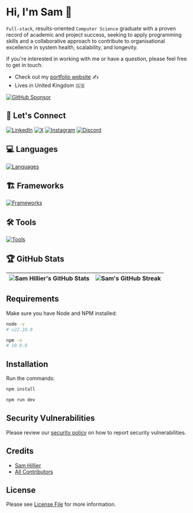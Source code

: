 # Hi, I'm Sam :wave:

`Full-stack`, results-oriented `Computer Science` graduate with a proven record of academic and project success, seeking to apply
programming skills and a collaborative approach to contribute to organisational excellence in system health, scalability, and longevity.

If you're interested in working with me or have a question, please feel free to get in touch.

- Check out my [portfolio website](https://samhillier.dev/) ✍
- Lives in United Kingdom 🇬🇧

[![GitHub Sponsor](https://img.shields.io/static/v1?label=Sponsor&message=%E2%9D%A4&logo=GitHub&color=%23fe8e86)](https://github.com/sponsors/SamHillierDev)

## 🤝 Let's Connect

[![LinkedIn](https://skillicons.dev/icons?i=linkedin)](https://linkedin.com/in/samhillier/)
[![X](https://skillicons.dev/icons?i=twitter)](https://x.com/Zyphaex/)
[![Instagram](https://skillicons.dev/icons?i=instagram)](https://instagram.com/Zyphaex/)
[![Discord](https://skillicons.dev/icons?i=discord)](https://discord.com/invite/XfZHVfPr9C)

## 💻 Languages

[![Languages](https://skillicons.dev/icons?i=js,ts,py,java,cpp,html,css)](#)

## 🏗️ Frameworks

[![Frameworks](https://skillicons.dev/icons?i=react,nodejs,express,vuejs,tailwind)](#)

## 🛠️ Tools

[![Tools](https://skillicons.dev/icons?i=aws,azure,docker,git,postgresql)](#)

## 🏆 GitHub Stats

| ![Sam Hillier's GitHub Stats](https://github-readme-stats.vercel.app/api?username=SamHillierDev&show_icons=true&theme=tokyonight&count_private=true&hide_border=true&hide=contribs,issues&include_all_commits=true&line_height=38) | ![Sam's GitHub Streak](https://github-readme-streak-stats.herokuapp.com/?user=SamHillierDev&theme=tokyonight&hide_border=true) |
| ---------------------------------------------------------------------------------------------------------------------------------------------------------------------------------------------------------------------------------- | ------------------------------------------------------------------------------------------------------------------------------ |

## Requirements

Make sure you have Node and NPM installed:

```bash
node -v
# v22.10.0
```

```bash
npm -v
# 10.9.0
```

## Installation

Run the commands:

```bash
npm install
```

```bash
npm run dev
```

## Security Vulnerabilities

Please review our [security policy](https://github.com/SamHillierDev/samhillier.dev/security/policy) on how to report security vulnerabilities.

## Credits

- [Sam Hillier](https://github.com/SamHillierDev)
- [All Contributors](https://github.com/SamHillierDev/samhillier.dev/contributors)

## License

Please see [License File](https://github.com/SamHillierDev/samhillier.dev/blob/main/LICENSE) for more information.

